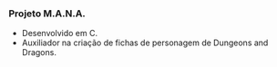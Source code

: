 ### Projeto M.A.N.A.
- Desenvolvido em C.
- Auxiliador na criação de fichas de personagem de Dungeons and Dragons.
